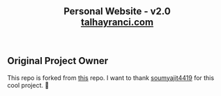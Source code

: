 <h2 align="center">
  Personal Website - v2.0<br/>
  <a href="http://talhayranci.com/" target="_blank">talhayranci.com</a>
</h2>

<br/>

## Original Project Owner

This repo is forked from [this](https://github.com/soumyajit4419/Portfolio) repo. I want to thank [soumyajit4419](https://github.com/soumyajit4419) for this cool project. 👏
